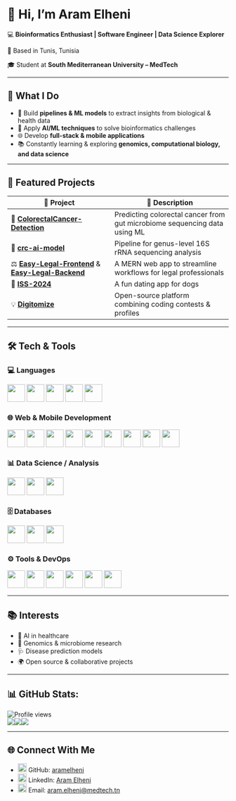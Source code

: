 # 👋 Hi, I’m **Aram Elheni**

💻 **Bioinformatics Enthusiast | Software Engineer | Data Science Explorer**  

📍 Based in Tunis, Tunisia  

🎓 Student at **South Mediterranean University – MedTech**

---

## 🚀 What I Do

* 🧬 Build **pipelines & ML models** to extract insights from biological & health data  
* 🤖 Apply **AI/ML techniques** to solve bioinformatics challenges  
* 🌐 Develop **full-stack & mobile applications**  
* 📚 Constantly learning & exploring **genomics, computational biology, and data science**

---

## 📂 Featured Projects

| 🌟 Project | 🔎 Description |
| --- | --- |
| 🧬 [**ColorectalCancer-Detection**](https://github.com/aramelheni/ColorectalCancer-Detection) | Predicting colorectal cancer from gut microbiome sequencing data using ML |
| 🧪 [**crc-ai-model**](https://github.com/aramelheni/crc-ai-model) | Pipeline for genus-level 16S rRNA sequencing analysis |
| ⚖️ [**Easy-Legal-Frontend**](https://github.com/aramelheni/Easy-Legal) & [**Easy-Legal-Backend**](https://github.com/aramelheni/Easy-Legal-Backend) | A MERN web app to streamline workflows for legal professionals |
| 🐶 [**ISS-2024**](https://github.com/YoussefJaziri456/ISS-2024) | A fun dating app for dogs |
| 💡 [**Digitomize**](https://github.com/aramelheni/digitomize) | Open-source platform combining coding contests & profiles |

---

## 🛠 Tech & Tools

### 💻 Languages
<p> <img src="https://cdn.jsdelivr.net/gh/devicons/devicon/icons/c/c-original.svg" width="40"/> <img 
src="https://cdn.jsdelivr.net/gh/devicons/devicon/icons/cplusplus/cplusplus-original.svg" width="40"/> <img 
src="https://cdn.jsdelivr.net/gh/devicons/devicon/icons/java/java-original.svg" width="40"/> <img src="https://cdn.jsdelivr.net/gh/devicons/devicon/icons/python/python-original.svg" width="40"/> <img  
src="https://cdn.jsdelivr.net/gh/devicons/devicon/icons/r/r-original.svg" width="40"/> </p>

### 🌐 Web & Mobile Development
<p> <img src="https://cdn.jsdelivr.net/gh/devicons/devicon/icons/html5/html5-original.svg" width="40"/> <img src="https://cdn.jsdelivr.net/gh/devicons/devicon/icons/css3/css3-original.svg" width="40"/> <img src="https://cdn.jsdelivr.net/gh/devicons/devicon/icons/javascript/javascript-original.svg" width="40"/> <img src="https://cdn.jsdelivr.net/gh/devicons/devicon/icons/react/react-original.svg" width="40"/> <img src="https://cdn.jsdelivr.net/gh/devicons/devicon/icons/nodejs/nodejs-original.svg" width="40"/> <img src="https://cdn.jsdelivr.net/gh/devicons/devicon/icons/express/express-original.svg" width="40"/> <img src="https://cdn.jsdelivr.net/gh/devicons/devicon/icons/redux/redux-original.svg" width="40"/> <img src="https://cdn.jsdelivr.net/gh/devicons/devicon/icons/kotlin/kotlin-original.svg" width="40"/> <img src="https://cdn.jsdelivr.net/gh/devicons/devicon/icons/junit/junit-plain.svg" width="40"/> </p>

### 📊 Data Science / Analysis
<p> <img src="https://cdn.jsdelivr.net/gh/devicons/devicon/icons/pandas/pandas-original.svg" width="40"/> <img src="https://cdn.jsdelivr.net/gh/devicons/devicon/icons/numpy/numpy-original.svg" width="40"/> <img src="https://cdn.jsdelivr.net/gh/devicons/devicon/icons/matplotlib/matplotlib-original.svg" width="40"/> </p>

### 🗄 Databases
<p> <img src="https://cdn.jsdelivr.net/gh/devicons/devicon/icons/mongodb/mongodb-original.svg" width="40"/> <img src="https://cdn.jsdelivr.net/gh/devicons/devicon/icons/firebase/firebase-plain.svg" width="40"/> <img src="https://cdn.jsdelivr.net/gh/devicons/devicon/icons/mysql/mysql-original.svg" width="40"/> </p>

### ⚙️ Tools & DevOps
<p> <img src="https://cdn.jsdelivr.net/gh/devicons/devicon/icons/git/git-original.svg" width="40"/> <img 
src="https://cdn.jsdelivr.net/gh/devicons/devicon/icons/github/github-original.svg" width="40"/> <img
src="https://cdn.jsdelivr.net/gh/devicons/devicon/icons/amazonwebservices/amazonwebservices-original-wordmark.svg" width="40"/> <img src="https://cdn.jsdelivr.net/gh/devicons/devicon/icons/kubernetes/kubernetes-plain.svg" width="40"/> <img src="https://cdn.jsdelivr.net/gh/devicons/devicon/icons/docker/docker-original.svg" width="40"/> <img src="https://cdn.jsdelivr.net/gh/devicons/devicon/icons/postman/postman-original.svg" width="40"/> </p>

---

## 📚 Interests

* 🧠 AI in healthcare  
* 🧬 Genomics & microbiome research  
* 🩺 Disease prediction models  
* 🌍 Open source & collaborative projects  

---

## 📊 GitHub Stats:
![Profile views](https://komarev.com/ghpvc/?username=aramelheni&label=Profile%20views&color=0e75b6&style=flat)<br/>
![](https://github-readme-streak-stats.herokuapp.com/?user=aramelheni&hide_border=false)![](https://github-readme-stats.vercel.app/api?username=aramelheni&hide_border=false&include_all_commits=true&count_private=true)![](https://github-readme-stats.vercel.app/api/top-langs/?username=aramelheni&hide_border=false&include_all_commits=true&count_private=true&layout=compact)

---

## 🌐 Connect With Me

* <img src="https://cdn.jsdelivr.net/gh/devicons/devicon/icons/github/github-original.svg" width="20"/> GitHub: [aramelheni](https://github.com/aramelheni)  
* <img src="https://cdn.jsdelivr.net/gh/devicons/devicon/icons/linkedin/linkedin-original.svg" width="20"/> LinkedIn: [Aram Elheni](https://www.linkedin.com/in/aram-elheni-b76917277/)  
* <img src="https://upload.wikimedia.org/wikipedia/commons/d/df/Microsoft_Office_Outlook_%282018–present%29.svg" width="20"/> Email: aram.elheni@medtech.tn
